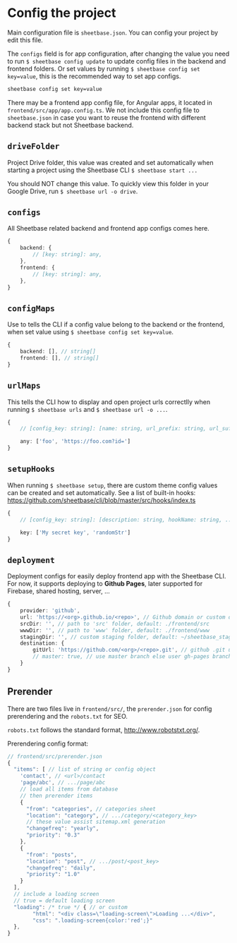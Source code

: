 # Config the project

Main configuration file is `sheetbase.json`. You can config your project by edit this file.

The `configs` field is for app configuration, after changing the value you need to run `$ sheetbase config update` to update config files in the backend and frontend folders. Or set values by running `$ sheetbase config set key=value`, this is the recommended way to set app configs.

```sh
sheetbase config set key=value
```

There may be a frontend app config file, for Angular apps, it located in `frontend/src/app/app.config.ts`. We not include this config file to `sheetbase.json` in case you want to reuse the frontend with different backend stack but not Sheetbase backend.

## `driveFolder`

Project Drive folder, this value was created and set automatically when starting a project using the Sheetbase CLI `$ sheetbase start ...`

You should NOT change this value. To quickly view this folder in your Google Drive, run `$ sheetbase url -o drive`.

## `configs`

All Sheetbase related backend and frontend app configs comes here.

```ts
{
    backend: {
        // [key: string]: any,
    },
    frontend: {
        // [key: string]: any,
    },
}
```

## `configMaps`

Use to tells the CLI if a config value belong to the backend or the frontend, when set value using `$ sheetbase config set key=value`.

```ts
{
    backend: [], // string[]
    frontend: [], // string[]
}
```

## `urlMaps`

This tells the CLI how to display and open project urls correctlly when running `$ sheetbase urls` and `$ sheetbase url -o ...`.

```ts
{
    // [config_key: string]: [name: string, url_prefix: string, url_suffix: string]

    any: ['foo', 'https://foo.com?id=']
}
```

## `setupHooks`

When running `$ sheetbase setup`, there are custom theme config values can be created and set automatically. See a list of built-in hooks: <https://github.com/sheetbase/cli/blob/master/src/hooks/index.ts>

```ts
{
    // [config_key: string]: [description: string, hookName: string, ... hook_args: []]

    key: ['My secret key', 'randomStr']
}
```

## `deployment`

Deployment configs for easily deploy frontend app with the Sheetbase CLI. For now, it supports deploying to **Github Pages**, later supported for Firebase, shared hosting, server, ...

```ts
{
    provider: 'github',
    url: 'https://<org>.github.io/<repo>', // Github domain or custom domain
    srcDir: '', // path to 'src' folder, default: ./frontend/src
    wwwDir: '', // path to 'www' folder, default: ./frontend/www
    stagingDir: '', // custom staging folder, default: ~/sheetbase_staging/<project_name>
    destination: {
        gitUrl: 'https://github.com/<org>/<repo>.git', // github .git url
        // master: true, // use master branch else user gh-pages branch
    }
}
```

## Prerender

There are two files live in `frontend/src/`, the `prerender.json` for config prerendering and the `robots.txt` for SEO.

`robots.txt` follows the standard format, <http://www.robotstxt.org/>.

Prerendering config format:

```ts
// frontend/src/prerender.json
{
  "items": [ // list of string or config object
    'contact', // <url>/contact
    'page/abc', // .../page/abc
    // load all items from database
    // then prerender items
    {
      "from": "categories", // categories sheet
      "location": "category", // .../category/<category_key>
      // these value assist sitemap.xml generation
      "changefreq": "yearly",
      "priority": "0.3"
    },
    {
      "from": "posts",
      "location": "post", // .../post/<post_key>
      "changefreq": "daily",
      "priority": "1.0"
    }
  ],
  // include a loading screen
  // true = default loading screen
  "loading": /* true */ { // or custom
        "html": "<div class=\"loading-screen\">Loading ...</div>",
        "css": ".loading-screen{color:'red';}"
  },
}
```
